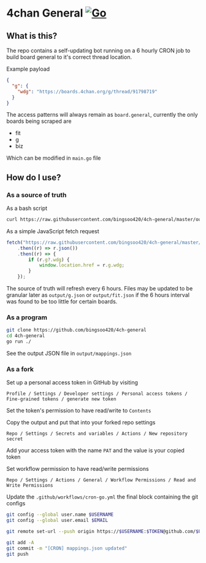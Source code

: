 # 4chan General [![Go](https://github.com/bingsoo420/4ch-general/actions/workflows/go.yml/badge.svg)](https://github.com/bingsoo420/4ch-general/actions/workflows/go.yml)

## What is this?

The repo contains a self-updating bot running on a 6 hourly CRON job to build
board general to it's correct thread location.

Example payload

```json
{
  "g": {
    "wdg": "https://boards.4chan.org/g/thread/91798719"
  }
}
```

The access patterns will always remain as `board.general`, currently the only
boards being scraped are

- fit
- g
- biz

Which can be modified in `main.go` file

## How do I use?

### As a source of truth
As a bash script

```sh
curl https://raw.githubusercontent.com/bingsoo420/4ch-general/master/output/mappings.json | jq .g.wdg
```

As a simple JavaScript fetch request

```js
fetch("https://raw.githubusercontent.com/bingsoo420/4ch-general/master/output/mappings.json")
    .then((r) => r.json())
    .then((r) => {
        if (r.g?.wdg) {
            window.location.href = r.g.wdg;
        }
    });
```

The source of truth will refresh every 6 hours. Files may be updated to be 
granular later as `output/g.json` or `output/fit.json` if the 6 hours interval
was found to be too little for certain boards.

### As a program

```sh
git clone https://github.com/bingsoo420/4ch-general
cd 4ch-general
go run ./
```

See the output JSON file in `output/mappings.json`

### As a fork

Set up a personal access token in GitHub by visiting 

`Profile / Settings / Developer settings / Personal access tokens / Fine-grained tokens / generate new token`

Set the token's permission to have read/write to `Contents`

Copy the output and put that into your forked repo settings

`Repo / Settings / Secrets and variables / Actions / New repository secret`

Add your access token with the name `PAT` and the value is your copied token

Set workflow permission to have read/write permissions

`Repo / Settings / Actions / General / Workflow Permissions / Read and Write Permissions`

Update the `.github/workflows/cron-go.yml` the final block containing the git configs

```sh
git config --global user.name $USERNAME
git config --global user.email $EMAIL

git remote set-url --push origin https://$USERNAME:$TOKEN@github.com/$USERNAME/4ch-general

git add -A
git commit -m "[CRON] mappings.json updated"
git push
```
